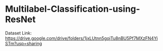 # Multilabel-Classification-using-ResNet
Dataset Link: https://drive.google.com/drive/folders/1jxLUtnn5gojTu8nBU5Pf7MXzFN4YiSTm?usp=sharing
